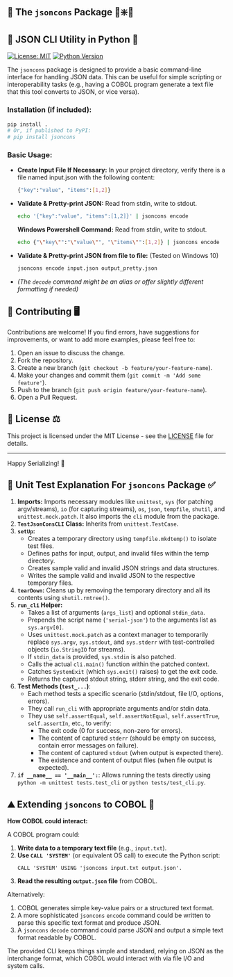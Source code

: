 

## 🐍 The `jsoncons` Package 🐛❇️🐉 
## 🚙 JSON CLI Utility in Python 🐍

[![License: MIT](https://img.shields.io/badge/License-MIT-yellow.svg)](https://opensource.org/licenses/MIT)
[![Python Version](https://img.shields.io/badge/python-3.7%2B-blue.svg)](https://www.python.org/)



The `jsoncons` package is designed to provide a basic command-line interface for handling JSON data. This can be useful for simple scripting or interoperability tasks (e.g., having a COBOL program generate a text file that this tool converts to JSON, or vice versa).

### **Installation (if included):**

```bash
pip install .
# Or, if published to PyPI:
# pip install jsoncons
```

### **Basic Usage:**
*   **Create Input File If Necessary:** In your project directory, verify there is a file named 
    input.json with the following content:
    ```bash
    {"key":"value", "items":[1,2]}
    ```

*   **Validate & Pretty-print JSON:** Read from stdin, write to stdout.
    ```bash
    echo '{"key":"value", "items":[1,2]}' | jsoncons encode
    ```
    **Windows Powershell Command:** Read from stdin, write to stdout.
    ```bash
    echo {"\"key\"":"\"value\"", "\"items\"":[1,2]} | jsoncons encode
    ```

*   **Validate & Pretty-print JSON from file to file:** (Tested on Windows 10)
    ```bash
    jsoncons encode input.json output_pretty.json
    ```
*   *(The `decode` command might be an alias or offer slightly different formatting if needed)*

## 🤝 Contributing 🖥️

Contributions are welcome! If you find errors, have suggestions for improvements, or want to add more examples, please feel free to:

1.  Open an issue to discuss the change.
2.  Fork the repository.
3.  Create a new branch (`git checkout -b feature/your-feature-name`).
4.  Make your changes and commit them (`git commit -m 'Add some feature'`).
5.  Push to the branch (`git push origin feature/your-feature-name`).
6.  Open a Pull Request.

## 📝 License ⚖️

This project is licensed under the MIT License - see the [LICENSE](LICENSE) file for details.

---

Happy Serializing! 🎉

## 🧪 Unit Test Explanation For `jsoncons` Package ✅

1.  **Imports:** Imports necessary modules like `unittest`, `sys` (for patching argv/streams), `io` (for capturing streams), `os`, `json`, `tempfile`, `shutil`, and `unittest.mock.patch`. It also imports the `cli` module from the package.
2.  **`TestJsonConsCLI` Class:** Inherits from `unittest.TestCase`.
3.  **`setUp`:**
    *   Creates a temporary directory using `tempfile.mkdtemp()` to isolate test files.
    *   Defines paths for input, output, and invalid files within the temp directory.
    *   Creates sample valid and invalid JSON strings and data structures.
    *   Writes the sample valid and invalid JSON to the respective temporary files.
4.  **`tearDown`:** Cleans up by removing the temporary directory and all its contents using `shutil.rmtree()`.
5.  **`run_cli` Helper:**
    *   Takes a list of arguments (`args_list`) and optional `stdin_data`.
    *   Prepends the script name (`'serial-json'`) to the arguments list as `sys.argv[0]`.
    *   Uses `unittest.mock.patch` as a context manager to temporarily replace `sys.argv`, `sys.stdout`, and `sys.stderr` with test-controlled objects (`io.StringIO` for streams).
    *   If `stdin_data` is provided, `sys.stdin` is also patched.
    *   Calls the actual `cli.main()` function within the patched context.
    *   Catches `SystemExit` (which `sys.exit()` raises) to get the exit code.
    *   Returns the captured stdout string, stderr string, and the exit code.
6.  **Test Methods (`test_...`)**:
    *   Each method tests a specific scenario (stdin/stdout, file I/O, options, errors).
    *   They call `run_cli` with appropriate arguments and/or stdin data.
    *   They use `self.assertEqual`, `self.assertNotEqual`, `self.assertTrue`, `self.assertIn`, etc., to verify:
        *   The exit code (0 for success, non-zero for errors).
        *   The content of captured `stderr` (should be empty on success, contain error messages on failure).
        *   The content of captured `stdout` (when output is expected there).
        *   The existence and content of output files (when file output is expected).
7.  **`if __name__ == '__main__':`**: Allows running the tests directly using `python -m unittest tests.test_cli` or `python tests/test_cli.py`.





## ⛰️ Extending ``jsoncons`` to COBOL 👀

**How COBOL could interact:**

A COBOL program could:

1.  **Write data to a temporary text file** (e.g., `input.txt`).
2.  **Use `CALL 'SYSTEM'`** (or equivalent OS call) to execute the Python script:
    ```cobol
    CALL 'SYSTEM' USING 'jsoncons input.txt output.json'.
    ```
3.  **Read the resulting `output.json` file** from COBOL.

Alternatively:

1.  COBOL generates simple key-value pairs or a structured text format.
2.  A more sophisticated `jsoncons` `encode` command could be written to parse this specific text format and produce JSON.
3.  A `jsoncons` `decode` command could parse JSON and output a simple text format readable by COBOL.

The provided CLI keeps things simple and standard, relying on JSON as the interchange format, which COBOL would interact with via file I/O and system calls.

